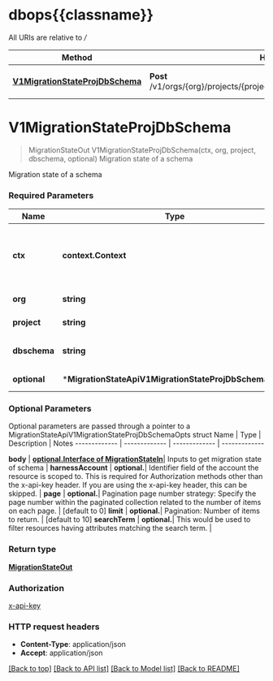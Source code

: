 # dbops{{classname}}

All URIs are relative to */*

Method | HTTP request | Description
------------- | ------------- | -------------
[**V1MigrationStateProjDbSchema**](MigrationStateApi.md#V1MigrationStateProjDbSchema) | **Post** /v1/orgs/{org}/projects/{project}/dbschema/{dbschema}/migrationstate | Migration state of a schema

# **V1MigrationStateProjDbSchema**
> MigrationStateOut V1MigrationStateProjDbSchema(ctx, org, project, dbschema, optional)
Migration state of a schema

Migration state of a schema

### Required Parameters

Name | Type | Description  | Notes
------------- | ------------- | ------------- | -------------
 **ctx** | **context.Context** | context for authentication, logging, cancellation, deadlines, tracing, etc.
  **org** | **string**| Organization identifier | 
  **project** | **string**| Project identifier | 
  **dbschema** | **string**| Identifier of the database schema | 
 **optional** | ***MigrationStateApiV1MigrationStateProjDbSchemaOpts** | optional parameters | nil if no parameters

### Optional Parameters
Optional parameters are passed through a pointer to a MigrationStateApiV1MigrationStateProjDbSchemaOpts struct
Name | Type | Description  | Notes
------------- | ------------- | ------------- | -------------



 **body** | [**optional.Interface of MigrationStateIn**](MigrationStateIn.md)| Inputs to get migration state of schema | 
 **harnessAccount** | **optional.**| Identifier field of the account the resource is scoped to. This is required for Authorization methods other than the x-api-key header. If you are using the x-api-key header, this can be skipped. | 
 **page** | **optional.**| Pagination page number strategy: Specify the page number within the paginated collection related to the number of items on each page. | [default to 0]
 **limit** | **optional.**| Pagination: Number of items to return. | [default to 10]
 **searchTerm** | **optional.**| This would be used to filter resources having attributes matching the search term. | 

### Return type

[**MigrationStateOut**](MigrationStateOut.md)

### Authorization

[x-api-key](../README.md#x-api-key)

### HTTP request headers

 - **Content-Type**: application/json
 - **Accept**: application/json

[[Back to top]](#) [[Back to API list]](../README.md#documentation-for-api-endpoints) [[Back to Model list]](../README.md#documentation-for-models) [[Back to README]](../README.md)

